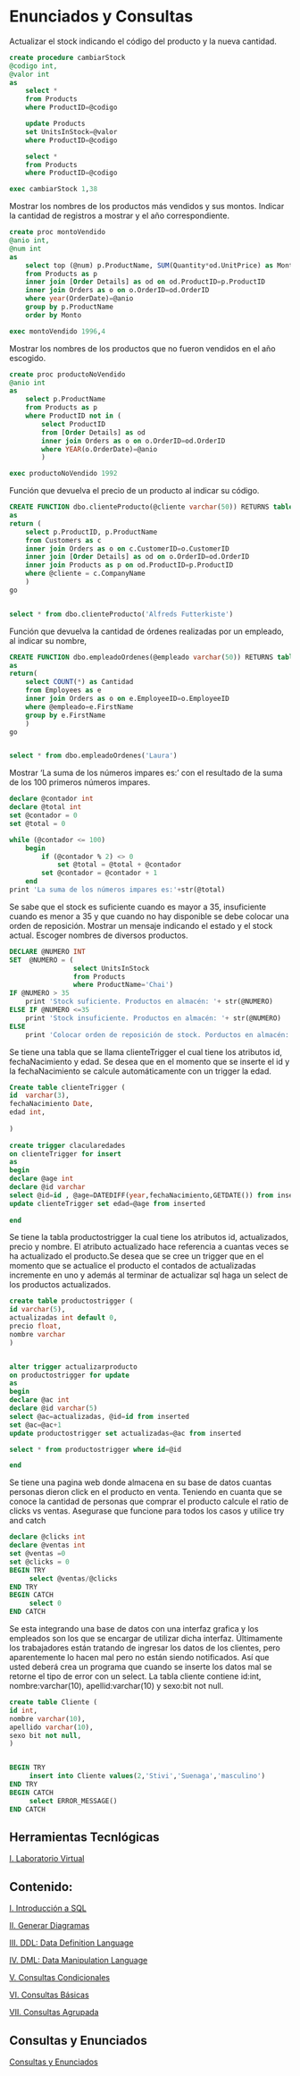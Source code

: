 # Enunciados y Consultas

Actualizar el stock indicando el código del producto y la nueva cantidad.


```sql
create procedure cambiarStock
@codigo int,
@valor int
as
	select *
	from Products
	where ProductID=@codigo

	update Products
	set UnitsInStock=@valor
	where ProductID=@codigo

	select *
	from Products
	where ProductID=@codigo

exec cambiarStock 1,38
```


Mostrar los nombres de los productos más vendidos  y sus montos. Indicar la cantidad de registros a mostrar y el año correspondiente.



```sql
create proc montoVendido
@anio int,
@num int
as
	select top (@num) p.ProductName, SUM(Quantity*od.UnitPrice) as Monto
	from Products as p
	inner join [Order Details] as od on od.ProductID=p.ProductID
	inner join Orders as o on o.OrderID=od.OrderID
	where year(OrderDate)=@anio
	group by p.ProductName
	order by Monto

exec montoVendido 1996,4
```

Mostrar los nombres de los productos que no fueron vendidos en el año escogido.


```sql
create proc productoNoVendido
@anio int
as
	select p.ProductName
	from Products as p
	where ProductID not in (
		select ProductID
		from [Order Details] as od
		inner join Orders as o on o.OrderID=od.OrderID
		where YEAR(o.OrderDate)=@anio
		)

exec productoNoVendido 1992
```




Función que devuelva el precio de un producto al indicar su código.



```sql
CREATE FUNCTION dbo.clienteProducto(@cliente varchar(50)) RETURNS table
as
return (
	select p.ProductID, p.ProductName
	from Customers as c
	inner join Orders as o on c.CustomerID=o.CustomerID
	inner join [Order Details] as od on o.OrderID=od.OrderID
	inner join Products as p on od.ProductID=p.ProductID
	where @cliente = c.CompanyName
	)
go


select * from dbo.clienteProducto('Alfreds Futterkiste')

```

Función que devuelva la cantidad de órdenes realizadas por un empleado, al indicar su nombre,


```sql
CREATE FUNCTION dbo.empleadoOrdenes(@empleado varchar(50)) RETURNS table
as
return(
	select COUNT(*) as Cantidad
	from Employees as e
	inner join Orders as o on e.EmployeeID=o.EmployeeID
	where @empleado=e.FirstName
	group by e.FirstName
	)
go


select * from dbo.empleadoOrdenes('Laura')
```


Mostrar ‘La suma de los números impares es:’ con el resultado de la suma de los 100 primeros números impares.



```sql
declare @contador int
declare @total int
set @contador = 0
set @total = 0

while (@contador <= 100)
	begin
		if (@contador % 2) <> 0
			set @total = @total + @contador
		set @contador = @contador + 1
	end
print 'La suma de los números impares es:'+str(@total)
```

Se sabe que el stock es suficiente cuando es mayor a 35, insuficiente cuando es menor a 35 y que cuando no hay disponible se debe colocar una orden de reposición. Mostrar un mensaje indicando el estado y el stock actual. Escoger nombres de diversos productos.



```sql
DECLARE @NUMERO INT
SET  @NUMERO = (
				select UnitsInStock
				from Products
				where ProductName='Chai')
IF @NUMERO > 35
	print 'Stock suficiente. Productos en almacén: '+ str(@NUMERO)
ELSE IF @NUMERO <=35
	print 'Stock insuficiente. Productos en almacén: '+ str(@NUMERO)
ELSE 
	print 'Colocar orden de reposición de stock. Porductos en almacén: 0'
```

Se tiene una tabla que se llama clienteTrigger el cual tiene los atributos id, fechaNacimiento y edad. Se desea que en el momento que se inserte el id y la fechaNacimiento se calcule automáticamente con un trigger la edad.


```sql
Create table clienteTrigger (
id  varchar(3),
fechaNacimiento Date,
edad int,
 
)
 
create trigger clacularedades
on clienteTrigger for insert
as
begin
declare @age int
declare @id varchar
select @id=id , @age=DATEDIFF(year,fechaNacimiento,GETDATE()) from inserted
update clienteTrigger set edad=@age from inserted
 
end

```


Se tiene la tabla productostrigger la cual tiene los atributos id, actualizados, precio y nombre. El atributo actualizado hace referencia a cuantas veces se ha actualizado el producto.Se desea que se cree un trigger que en el momento que se actualice el producto el contados de actualizadas incremente en uno y además al terminar de actualizar sql haga un select de los productos actualizados.




```sql
create table productostrigger (
id varchar(5),
actualizadas int default 0,
precio float,
nombre varchar
)


alter trigger actualizarproducto
on productostrigger for update
as
begin
declare @ac int
declare @id varchar(5)
select @ac=actualizadas, @id=id from inserted
set @ac=@ac+1
update productostrigger set actualizadas=@ac from inserted 

select * from productostrigger where id=@id

end

```

Se tiene una pagina web donde almacena en su base de datos cuantas personas dieron click en el producto en venta. Teniendo en cuanta que se conoce la cantidad de personas que comprar el producto calcule el ratio de clicks vs ventas. Asegurase que funcione para todos los casos y utilice try and catch


```sql
declare @clicks int
declare @ventas int
set @ventas =0
set @clicks = 0
BEGIN TRY  
     select @ventas/@clicks
END TRY  
BEGIN CATCH  
     select 0
END CATCH  

```

Se esta integrando una base de datos con una interfaz grafica y los empleados son los que se encargar de utilizar dicha interfaz. Últimamente los trabajadores están tratando de ingresar los datos de los clientes, pero aparentemente lo hacen mal pero no están siendo notificados. Así que usted deberá crea un programa que cuando se inserte los datos mal se retorne el tipo de error con un select. La tabla cliente contiene id:int, nombre:varchar(10), apellid:varchar(10) y sexo:bit not null.


```sql
create table Cliente (
id int,
nombre varchar(10),
apellido varchar(10),
sexo bit not null,
)


BEGIN TRY  
     insert into Cliente values(2,'Stivi','Suenaga','masculino')
END TRY  
BEGIN CATCH  
     select ERROR_MESSAGE()
END CATCH  

```

## Herramientas Tecnlógicas
<a href="https://fing-up.github.io/Ingenieria-de-datos/sql/LV.html">I.   Laboratorio Virtual</a>

## Contenido:

<a href="https://fing-up.github.io/Ingenieria-de-datos/sql/Introduccion.html">I.	Introducción a SQL</a>

<a href="https://fing-up.github.io/Ingenieria-de-datos/sql/GenerarDiagramas.html">II.	Generar Diagramas</a>

<a href="https://fing-up.github.io/Ingenieria-de-datos/sql/DLL.html">III.	DDL: Data Definition Language </a>

<a href="https://fing-up.github.io/Ingenieria-de-datos/sql/DML.html">IV.	DML: Data Manipulation Language</a>

<a href="https://fing-up.github.io/Ingenieria-de-datos/sql/CD.html">V.	Consultas Condicionales</a>

<a href="https://fing-up.github.io/Ingenieria-de-datos/sql/CB.html">VI.	Consultas Básicas</a>

<a href="https://fing-up.github.io/Ingenieria-de-datos/sql/CA.html">VII.	Consultas Agrupada</a>

## Consultas y Enunciados

<a href="https://fing-up.github.io/Ingenieria-de-datos/sql/Enunciados&Consultas.html">Consultas y Enunciados</a>

